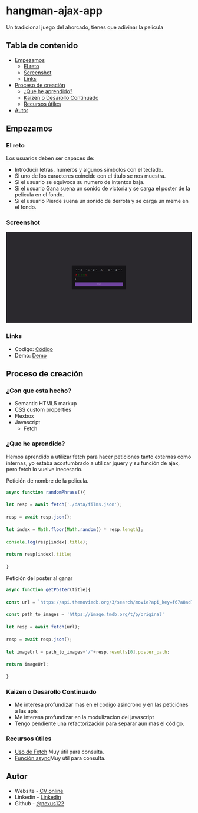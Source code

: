 # hangman-ajax-app
Un tradicional juego del ahorcado, tienes que adivinar la pelicula

## Tabla de contenido
- [Empezamos](#Empezamos)
	- [El reto](#El-reto)
	- [Screenshot](#Screenshot)
	- [Links](#Links)
- [Proceso de creación](#Proceso-de-creación)
	- [¿Que he aprendido?](#¿Que-he-aprendido?)
	- [Kaizen o Desarollo Continuado](#Kaizen-o-Desarollo-Continuado)
	- [Recursos útiles](#Recursos-útiles)
- [Autor](#Autor)

## Empezamos
### El reto
Los usuarios deben ser capaces de:
- Introducir letras, numeros y algunos simbolos con el teclado.
- Si uno de los caracteres coincide con el titulo se nos muestra.
- Si el usuario se equivoca su numero de intentos baja.
- Si el usuario Gana suena un sonido de victoria y se carga el poster de la pelicula en el fondo.
- Si el usuario Pierde suena un sonido de derrota y se carga un meme en el fondo.

### Screenshot
![](./Captura.png)
### Links
- Codigo: [Código](https://github.com/nexus122/hangman-ajax-app)
- Demo: [Demo](https://nexus122.github.io/hangman-ajax-app/)

## Proceso de creación
### ¿Con que esta hecho?
- Semantic HTML5 markup
- CSS custom properties
- Flexbox
- Javascript
	- Fetch

### ¿Que he aprendido?
Hemos aprendido a utilizar fetch para hacer peticiones tanto externas como internas, yo estaba acostumbrado a utilizar jquery y su función de ajax, pero fetch lo vuelve inecesario.

Petición de nombre de la pelicula.
```js
async function randomPhrase(){

let resp = await fetch('./data/films.json');

resp = await resp.json();

let index = Math.floor(Math.random() * resp.length);

console.log(resp[index].title);

return resp[index].title;

}
```

Petición del poster al ganar
```js
async function getPoster(title){

const url = `https://api.themoviedb.org/3/search/movie?api_key=f67a8ad780c75b59b2e185315b4e7818&language=en-US&page=1&include_adult=false&query=${title}`;

const path_to_images = 'https://image.tmdb.org/t/p/original'

let resp = await fetch(url);

resp = await resp.json();

let imageUrl = path_to_images+'/'+resp.results[0].poster_path;

return imageUrl;

}
```

### Kaizen o Desarollo Continuado
- Me interesa profundizar mas en el codigo asincrono y en las peticiónes a las apis
- Me interesa profundizar en la modulizacion del javascript
- Tengo pendiente una refactorización para separar aun mas el código.

### Recursos útiles
- [Uso de Fetch](https://developer.mozilla.org/es/docs/Web/API/Fetch_API/Using_Fetch) Muy útil para consulta.
- [Función async](https://developer.mozilla.org/es/docs/Web/JavaScript/Reference/Statements/async_function)Muy útil para consulta.

## Autor
- Website - [CV online](http://juanpabloromeropereira.es/)
- Linkedin - [Linkedin](https://www.linkedin.com/in/juan-pablo-romero-pereira-523996101/)
- Github - [@nexus122](https://github.com/nexus122)
